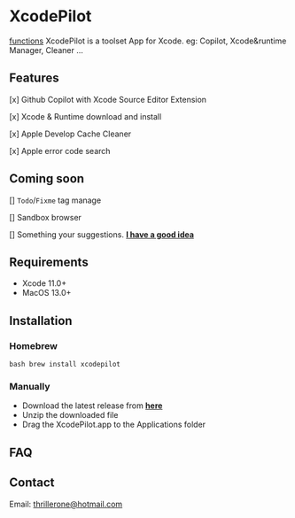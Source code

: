 # XcodePilot

[functions](./Assets/funcs.png)
XcodePilot is a toolset App for Xcode. eg: Copilot, Xcode&amp;runtime Manager, Cleaner ...

## Features

[x] Github Copilot with Xcode Source Editor Extension

[x] Xcode & Runtime download and install

[x] Apple Develop Cache Cleaner

[x] Apple error code search

## Coming soon

[] `Todo`/`Fixme` tag manage

[] Sandbox browser

[] Something your suggestions. [**I have a good idea**](https://github.com/TMTBO/XcodePilotApp/issues/new)

## Requirements

- Xcode 11.0+
- MacOS 13.0+

## Installation

### Homebrew

`bash brew install xcodepilot`

### Manually

- Download the latest release from [**here**](https://xcodepilot.thriller.fun/packages/appcast/appcast.xml)
- Unzip the downloaded file
- Drag the XcodePilot.app to the Applications folder

## FAQ

## Contact

Email: thrillerone@hotmail.com
